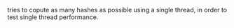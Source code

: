 tries to copute as many hashes as possible using a single thread, in order to test single thread performance.
